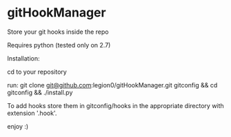 gitHookManager
==============

Store your git hooks inside the repo

Requires python (tested only on 2.7)

Installation:

cd to your repository

run: git clone git@github.com:legion0/gitHookManager.git gitconfig && cd gitconfig && ./install.py


To add hooks store them in gitconfig/hooks in the appropriate directory with extension '.hook'.

enjoy :)